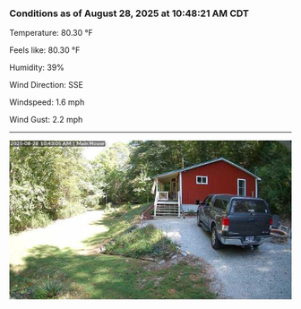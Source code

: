 ### Conditions as of August 28, 2025 at 10:48:21 AM CDT 

Temperature: 80.30 &deg;F

Feels like: 80.30 &deg;F

Humidity: 39%

Wind Direction: SSE

Windspeed: 1.6 mph

Wind Gust: 2.2 mph

---

<img src="./images/latest.jpeg"/>

